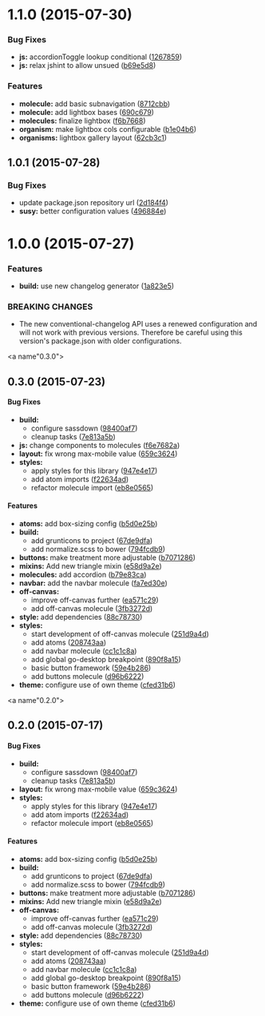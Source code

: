 <a name="1.1.0"></a>
# 1.1.0 (2015-07-30)


### Bug Fixes

* **js:** accordionToggle lookup conditional ([1267859](https://github.com/rafhun/styles-library/commit/1267859))
* **js:** relax jshint to allow unsued ([b69e5d8](https://github.com/rafhun/styles-library/commit/b69e5d8))

### Features

* **molecule:** add basic subnavigation ([8712cbb](https://github.com/rafhun/styles-library/commit/8712cbb))
* **molecule:** add lightbox bases ([690c679](https://github.com/rafhun/styles-library/commit/690c679))
* **molecules:** finalize lightbox ([f6b7668](https://github.com/rafhun/styles-library/commit/f6b7668))
* **organism:** make lightbox cols configurable ([b1e04b6](https://github.com/rafhun/styles-library/commit/b1e04b6))
* **organisms:** lightbox gallery layout ([62cb3c1](https://github.com/rafhun/styles-library/commit/62cb3c1))



<a name="1.0.1"></a>
## 1.0.1 (2015-07-28)


### Bug Fixes

* update package.json repository url ([2d184f4](https://github.com/rafhun/styles-library/commit/2d184f4))
* **susy:** better configuration values ([496884e](https://github.com/rafhun/styles-library/commit/496884e))



<a name="1.0.0"></a>
# 1.0.0 (2015-07-27)


### Features

* **build:** use new changelog generator ([1a823e5](https://github.com/rafhun/compLib/commit/1a823e5))


### BREAKING CHANGES

* The new conventional-changelog API uses a renewed configuration
and will not work with previous versions. Therefore be careful using this
version's package.json with older configurations.



<a name"0.3.0"></a>
## 0.3.0 (2015-07-23)


#### Bug Fixes

* **build:**
  * configure sassdown ([98400af7](https://github.com/rafhun/compLib/commit/98400af7))
  * cleanup tasks ([7e813a5b](https://github.com/rafhun/compLib/commit/7e813a5b))
* **js:** change components to molecules ([f6e7682a](https://github.com/rafhun/compLib/commit/f6e7682a))
* **layout:** fix wrong max-mobile value ([659c3624](https://github.com/rafhun/compLib/commit/659c3624))
* **styles:**
  * apply styles for this library ([947e4e17](https://github.com/rafhun/compLib/commit/947e4e17))
  * add atom imports ([f22634ad](https://github.com/rafhun/compLib/commit/f22634ad))
  * refactor molecule import ([eb8e0565](https://github.com/rafhun/compLib/commit/eb8e0565))


#### Features

* **atoms:** add box-sizing config ([b5d0e25b](https://github.com/rafhun/compLib/commit/b5d0e25b))
* **build:**
  * add grunticons to project ([67de9dfa](https://github.com/rafhun/compLib/commit/67de9dfa))
  * add normalize.scss to bower ([794fcdb9](https://github.com/rafhun/compLib/commit/794fcdb9))
* **buttons:** make treatment more adjustable ([b7071286](https://github.com/rafhun/compLib/commit/b7071286))
* **mixins:** Add new triangle mixin ([e58d9a2e](https://github.com/rafhun/compLib/commit/e58d9a2e))
* **molecules:** add accordion ([b79e83ca](https://github.com/rafhun/compLib/commit/b79e83ca))
* **navbar:** add the navbar molecule ([fa7ed30e](https://github.com/rafhun/compLib/commit/fa7ed30e))
* **off-canvas:**
  * improve off-canvas further ([ea571c29](https://github.com/rafhun/compLib/commit/ea571c29))
  * add off-canvas molecule ([3fb3272d](https://github.com/rafhun/compLib/commit/3fb3272d))
* **style:** add dependencies ([88c78730](https://github.com/rafhun/compLib/commit/88c78730))
* **styles:**
  * start development of off-canvas molecule ([251d9a4d](https://github.com/rafhun/compLib/commit/251d9a4d))
  * add atoms ([208743aa](https://github.com/rafhun/compLib/commit/208743aa))
  * add navbar molecule ([cc1c1c8a](https://github.com/rafhun/compLib/commit/cc1c1c8a))
  * add global go-desktop breakpoint ([890f8a15](https://github.com/rafhun/compLib/commit/890f8a15))
  * basic button framework ([59e4b286](https://github.com/rafhun/compLib/commit/59e4b286))
  * add buttons molecule ([d96b6222](https://github.com/rafhun/compLib/commit/d96b6222))
* **theme:** configure use of own theme ([cfed31b6](https://github.com/rafhun/compLib/commit/cfed31b6))


<a name"0.2.0"></a>
## 0.2.0 (2015-07-17)


#### Bug Fixes

* **build:**
  * configure sassdown ([98400af7](https://github.com/rafhun/compLib/commit/98400af7))
  * cleanup tasks ([7e813a5b](https://github.com/rafhun/compLib/commit/7e813a5b))
* **layout:** fix wrong max-mobile value ([659c3624](https://github.com/rafhun/compLib/commit/659c3624))
* **styles:**
  * apply styles for this library ([947e4e17](https://github.com/rafhun/compLib/commit/947e4e17))
  * add atom imports ([f22634ad](https://github.com/rafhun/compLib/commit/f22634ad))
  * refactor molecule import ([eb8e0565](https://github.com/rafhun/compLib/commit/eb8e0565))


#### Features

* **atoms:** add box-sizing config ([b5d0e25b](https://github.com/rafhun/compLib/commit/b5d0e25b))
* **build:**
  * add grunticons to project ([67de9dfa](https://github.com/rafhun/compLib/commit/67de9dfa))
  * add normalize.scss to bower ([794fcdb9](https://github.com/rafhun/compLib/commit/794fcdb9))
* **buttons:** make treatment more adjustable ([b7071286](https://github.com/rafhun/compLib/commit/b7071286))
* **mixins:** Add new triangle mixin ([e58d9a2e](https://github.com/rafhun/compLib/commit/e58d9a2e))
* **off-canvas:**
  * improve off-canvas further ([ea571c29](https://github.com/rafhun/compLib/commit/ea571c29))
  * add off-canvas molecule ([3fb3272d](https://github.com/rafhun/compLib/commit/3fb3272d))
* **style:** add dependencies ([88c78730](https://github.com/rafhun/compLib/commit/88c78730))
* **styles:**
  * start development of off-canvas molecule ([251d9a4d](https://github.com/rafhun/compLib/commit/251d9a4d))
  * add atoms ([208743aa](https://github.com/rafhun/compLib/commit/208743aa))
  * add navbar molecule ([cc1c1c8a](https://github.com/rafhun/compLib/commit/cc1c1c8a))
  * add global go-desktop breakpoint ([890f8a15](https://github.com/rafhun/compLib/commit/890f8a15))
  * basic button framework ([59e4b286](https://github.com/rafhun/compLib/commit/59e4b286))
  * add buttons molecule ([d96b6222](https://github.com/rafhun/compLib/commit/d96b6222))
* **theme:** configure use of own theme ([cfed31b6](https://github.com/rafhun/compLib/commit/cfed31b6))

